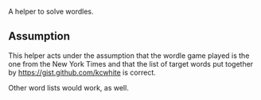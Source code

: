 A helper to solve wordles.

## Assumption

This helper acts under the assumption that the wordle game played
is the one from the New York Times and that the list of target words
put together by https://gist.github.com/kcwhite is correct.

Other word lists would work, as well.